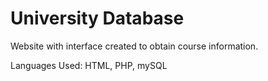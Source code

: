 # University Database

Website with interface created to obtain course information.

Languages Used: HTML, PHP, mySQL
